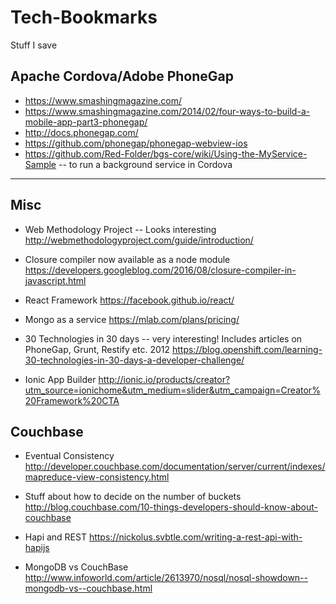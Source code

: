# Tech-Bookmarks
Stuff I save

Apache Cordova/Adobe PhoneGap
------------------------------

* https://www.smashingmagazine.com/
* https://www.smashingmagazine.com/2014/02/four-ways-to-build-a-mobile-app-part3-phonegap/
* http://docs.phonegap.com/
* https://github.com/phonegap/phonegap-webview-ios
* https://github.com/Red-Folder/bgs-core/wiki/Using-the-MyService-Sample -- to run a background service in Cordova

-----------------------------------------

Misc
----
- Web Methodology Project -- Looks interesting
http://webmethodologyproject.com/guide/introduction/

- Closure compiler now available as a node module
https://developers.googleblog.com/2016/08/closure-compiler-in-javascript.html

- React Framework
https://facebook.github.io/react/

- Mongo as a service
https://mlab.com/plans/pricing/

- 30 Technologies in 30 days -- very interesting! Includes articles on PhoneGap, Grunt, Restify etc. 2012
https://blog.openshift.com/learning-30-technologies-in-30-days-a-developer-challenge/

- Ionic App Builder
http://ionic.io/products/creator?utm_source=ionichome&utm_medium=slider&utm_campaign=Creator%20Framework%20CTA


Couchbase
-----------------
- Eventual Consistency
http://developer.couchbase.com/documentation/server/current/indexes/mapreduce-view-consistency.html

- Stuff about how to decide on the number of buckets
http://blog.couchbase.com/10-things-developers-should-know-about-couchbase

- Hapi and REST
https://nickolus.svbtle.com/writing-a-rest-api-with-hapijs

- MongoDB vs CouchBase
http://www.infoworld.com/article/2613970/nosql/nosql-showdown--mongodb-vs--couchbase.html

